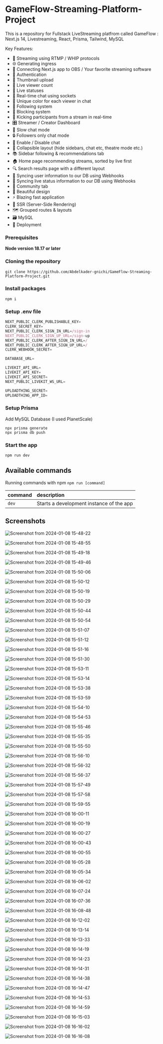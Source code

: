 # GameFlow-Streaming-Platform-Project

This is a repository for Fullstack LiveStreaming platfrom called GameFlow : Next.js 14, Livestreaming, React, Prisma, Tailwind, MySQL 

Key Features:
- 📡 Streaming using RTMP / WHIP protocols 
- 🌐 Generating ingress
- 🔗 Connecting Next.js app to OBS / Your favorite streaming software 
- 🔐 Authentication 
- 📸 Thumbnail upload
- 👀 Live viewer count 
- 🚦 Live statuses 
- 💬 Real-time chat using sockets 
- 🎨 Unique color for each viewer in chat 
- 👥 Following system 
- 🚫 Blocking system 
- 👢 Kicking participants from a stream in real-time 
- 🎛️ Streamer / Creator Dashboard 
- 🐢 Slow chat mode 
- 🔒 Followers only chat mode 
- 📴 Enable / Disable chat 
- 🔽 Collapsible layout (hide sidebars, chat etc, theatre mode etc.) 
- 📚 Sidebar following & recommendations tab 
- 🏠 Home page recommending streams, sorted by live first 
- 🔍 Search results page with a different layout 
- 🔄 Syncing user information to our DB using Webhooks 
- 📡 Syncing live status information to our DB using Webhooks 
- 🤝 Community tab 
- 🎨 Beautiful design
- ⚡ Blazing fast application 
- 📄 SSR (Server-Side Rendering) 
- 🗺️ Grouped routes & layouts 
- 🗃️ MySQL
- 🚀 Deployment

### Prerequisites

**Node version 18.17 or later**

### Cloning the repository

```shell
git clone https://github.com/Abdelkader-gnichi/GameFlow-Streaming-Platform-Project.git
```

### Install packages

```shell
npm i
```

### Setup .env file


```js
NEXT_PUBLIC_CLERK_PUBLISHABLE_KEY=
CLERK_SECRET_KEY=
NEXT_PUBLIC_CLERK_SIGN_IN_URL=/sign-in
NEXT_PUBLIC_CLERK_SIGN_UP_URL=/sign-up
NEXT_PUBLIC_CLERK_AFTER_SIGN_IN_URL=/
NEXT_PUBLIC_CLERK_AFTER_SIGN_UP_URL=/
CLERK_WEBHOOK_SECRET=

DATABASE_URL=

LIVEKIT_API_URL=
LIVEKIT_API_KEY=
LIVEKIT_API_SECRET=
NEXT_PUBLIC_LIVEKIT_WS_URL=

UPLOADTHING_SECRET=
UPLOADTHING_APP_ID=
```

### Setup Prisma

Add MySQL Database (I used PlanetScale)

```shell
npx prisma generate
npx prisma db push

```

### Start the app

```shell
npm run dev
```

## Available commands

Running commands with npm `npm run [command]`

| command         | description                              |
| :-------------- | :--------------------------------------- |
| `dev`           | Starts a development instance of the app |

## Screenshots 

![Screenshot from 2024-01-08 15-48-22](https://github.com/Abdelkader-gnichi/GameFlow-Streaming-Platform-Project/assets/64486451/8531db2f-4512-494e-94a9-db861f14f6f6)

![Screenshot from 2024-01-08 15-48-55](https://github.com/Abdelkader-gnichi/GameFlow-Streaming-Platform-Project/assets/64486451/1dbf284b-366e-4003-9023-48fa695af544)

![Screenshot from 2024-01-08 15-49-18](https://github.com/Abdelkader-gnichi/GameFlow-Streaming-Platform-Project/assets/64486451/9f8c5c27-5840-4d96-8a1c-6483401be88e)

![Screenshot from 2024-01-08 15-49-46](https://github.com/Abdelkader-gnichi/GameFlow-Streaming-Platform-Project/assets/64486451/4881cfdb-4191-402b-9422-7541aa97a304)

![Screenshot from 2024-01-08 15-50-06](https://github.com/Abdelkader-gnichi/GameFlow-Streaming-Platform-Project/assets/64486451/744c1b76-3a45-40e6-9169-38a660a3e617)

![Screenshot from 2024-01-08 15-50-12](https://github.com/Abdelkader-gnichi/GameFlow-Streaming-Platform-Project/assets/64486451/17ac9b11-f1bc-4e72-9c1f-3e442cbd1ca0)

![Screenshot from 2024-01-08 15-50-19](https://github.com/Abdelkader-gnichi/GameFlow-Streaming-Platform-Project/assets/64486451/59539443-a42c-4fa4-9fd9-efacd79dd207)

![Screenshot from 2024-01-08 15-50-29](https://github.com/Abdelkader-gnichi/GameFlow-Streaming-Platform-Project/assets/64486451/e5d5474b-5ec2-4045-9156-09714763960d)

![Screenshot from 2024-01-08 15-50-44](https://github.com/Abdelkader-gnichi/GameFlow-Streaming-Platform-Project/assets/64486451/bed68e3e-6394-440e-a6b8-ac953a6beb57)

![Screenshot from 2024-01-08 15-50-54](https://github.com/Abdelkader-gnichi/GameFlow-Streaming-Platform-Project/assets/64486451/5ecada94-61c1-4d8e-a71a-d56eb0eb7fd1)

![Screenshot from 2024-01-08 15-51-07](https://github.com/Abdelkader-gnichi/GameFlow-Streaming-Platform-Project/assets/64486451/3d09d188-90e1-4046-97dc-031ee5d91a8b)

![Screenshot from 2024-01-08 15-51-12](https://github.com/Abdelkader-gnichi/GameFlow-Streaming-Platform-Project/assets/64486451/bfbbdc69-7669-41bb-89e3-fc60399dbcec)

![Screenshot from 2024-01-08 15-51-16](https://github.com/Abdelkader-gnichi/GameFlow-Streaming-Platform-Project/assets/64486451/1f798b5d-f0e1-481b-a18e-651f89dfa1d3)

![Screenshot from 2024-01-08 15-51-30](https://github.com/Abdelkader-gnichi/GameFlow-Streaming-Platform-Project/assets/64486451/9a4b0f44-5c93-478a-bfe0-9c298c7b0667)

![Screenshot from 2024-01-08 15-53-11](https://github.com/Abdelkader-gnichi/GameFlow-Streaming-Platform-Project/assets/64486451/28259f2e-276f-4b3d-b225-5560e0598c62)

![Screenshot from 2024-01-08 15-53-14](https://github.com/Abdelkader-gnichi/GameFlow-Streaming-Platform-Project/assets/64486451/02fa8856-360d-4de0-b269-2dcb9372ae51)

![Screenshot from 2024-01-08 15-53-38](https://github.com/Abdelkader-gnichi/GameFlow-Streaming-Platform-Project/assets/64486451/abecc1ad-4002-4762-a105-5db6aaa3cf17)

![Screenshot from 2024-01-08 15-53-59](https://github.com/Abdelkader-gnichi/GameFlow-Streaming-Platform-Project/assets/64486451/05fd5d7d-c605-4328-bae4-61e34c3d5bb6)

![Screenshot from 2024-01-08 15-54-10](https://github.com/Abdelkader-gnichi/GameFlow-Streaming-Platform-Project/assets/64486451/c2eaea55-5883-4b0c-ab2d-520c252ab7dc)

![Screenshot from 2024-01-08 15-54-53](https://github.com/Abdelkader-gnichi/GameFlow-Streaming-Platform-Project/assets/64486451/fc78d9e0-c591-4fb5-a945-e5f982745d0a)

![Screenshot from 2024-01-08 15-55-46](https://github.com/Abdelkader-gnichi/GameFlow-Streaming-Platform-Project/assets/64486451/4608611a-027a-4b97-944d-ed07485f1f11)


![Screenshot from 2024-01-08 15-55-35](https://github.com/Abdelkader-gnichi/GameFlow-Streaming-Platform-Project/assets/64486451/081c75dd-347e-4da3-ba66-95ae8d14acf8)

![Screenshot from 2024-01-08 15-55-50](https://github.com/Abdelkader-gnichi/GameFlow-Streaming-Platform-Project/assets/64486451/330f752f-8254-4371-bc2f-089a1e51715d)

![Screenshot from 2024-01-08 15-56-10](https://github.com/Abdelkader-gnichi/GameFlow-Streaming-Platform-Project/assets/64486451/990829a4-43df-4e5f-9c51-759a5b0928b5)

![Screenshot from 2024-01-08 15-56-32](https://github.com/Abdelkader-gnichi/GameFlow-Streaming-Platform-Project/assets/64486451/11e07219-120d-4b67-8087-b05b48e339fe)

![Screenshot from 2024-01-08 15-56-37](https://github.com/Abdelkader-gnichi/GameFlow-Streaming-Platform-Project/assets/64486451/484d9a88-b3e6-4d75-954b-0f4e54c1b2b5)

![Screenshot from 2024-01-08 15-57-49](https://github.com/Abdelkader-gnichi/GameFlow-Streaming-Platform-Project/assets/64486451/995d3504-58b3-43b3-9c26-33266958d248)

![Screenshot from 2024-01-08 15-57-58](https://github.com/Abdelkader-gnichi/GameFlow-Streaming-Platform-Project/assets/64486451/3b784a07-6050-4ffa-b266-be0179d1b5cc)

![Screenshot from 2024-01-08 15-59-55](https://github.com/Abdelkader-gnichi/GameFlow-Streaming-Platform-Project/assets/64486451/bd3f41fe-e588-4f81-b6fa-5fb0bc0bc571)

![Screenshot from 2024-01-08 16-00-11](https://github.com/Abdelkader-gnichi/GameFlow-Streaming-Platform-Project/assets/64486451/5340a885-633b-4a18-8507-452fc73468f0)

![Screenshot from 2024-01-08 16-00-19](https://github.com/Abdelkader-gnichi/GameFlow-Streaming-Platform-Project/assets/64486451/38482539-2dc0-46f1-99c5-73f0451811ab)

![Screenshot from 2024-01-08 16-00-27](https://github.com/Abdelkader-gnichi/GameFlow-Streaming-Platform-Project/assets/64486451/784557df-8b68-4822-bd50-698439772ec1)

![Screenshot from 2024-01-08 16-00-43](https://github.com/Abdelkader-gnichi/GameFlow-Streaming-Platform-Project/assets/64486451/c2a4b9f3-eacf-4856-9b72-247ce8c380a1)

![Screenshot from 2024-01-08 16-00-55](https://github.com/Abdelkader-gnichi/GameFlow-Streaming-Platform-Project/assets/64486451/288659fa-6252-4c00-bee9-5a89c0144efe)

![Screenshot from 2024-01-08 16-05-28](https://github.com/Abdelkader-gnichi/GameFlow-Streaming-Platform-Project/assets/64486451/9362a381-d324-46ec-b4a1-b1afdc159c6d)

![Screenshot from 2024-01-08 16-05-34](https://github.com/Abdelkader-gnichi/GameFlow-Streaming-Platform-Project/assets/64486451/4a305b13-ea77-4e95-8161-b8d7f62e4b02)

![Screenshot from 2024-01-08 16-06-02](https://github.com/Abdelkader-gnichi/GameFlow-Streaming-Platform-Project/assets/64486451/d7342264-6f06-40ab-a85e-ba6f94f142f3)

![Screenshot from 2024-01-08 16-07-24](https://github.com/Abdelkader-gnichi/GameFlow-Streaming-Platform-Project/assets/64486451/8385066a-3333-4ed7-a401-f5897f0071eb)

![Screenshot from 2024-01-08 16-07-36](https://github.com/Abdelkader-gnichi/GameFlow-Streaming-Platform-Project/assets/64486451/8df9cbb8-e38a-4109-bbdd-819eee1e1552)

![Screenshot from 2024-01-08 16-08-48](https://github.com/Abdelkader-gnichi/GameFlow-Streaming-Platform-Project/assets/64486451/89c74f26-8f84-49a9-8949-543f6b634254)

![Screenshot from 2024-01-08 16-12-02](https://github.com/Abdelkader-gnichi/GameFlow-Streaming-Platform-Project/assets/64486451/0f35b11d-b63f-4c4f-90e1-7144e67568bf)

![Screenshot from 2024-01-08 16-13-14](https://github.com/Abdelkader-gnichi/GameFlow-Streaming-Platform-Project/assets/64486451/b7486606-083b-4d21-b968-0d5258f590f5)

![Screenshot from 2024-01-08 16-13-33](https://github.com/Abdelkader-gnichi/GameFlow-Streaming-Platform-Project/assets/64486451/f3154de4-c102-4c11-94a2-4047ebdbe547)

![Screenshot from 2024-01-08 16-14-19](https://github.com/Abdelkader-gnichi/GameFlow-Streaming-Platform-Project/assets/64486451/4db6ba37-5d33-4aaa-a8ce-e434b59ef2af)

![Screenshot from 2024-01-08 16-14-23](https://github.com/Abdelkader-gnichi/GameFlow-Streaming-Platform-Project/assets/64486451/4fbb8e71-fb48-4ae1-a6d6-9feba45215d5)

![Screenshot from 2024-01-08 16-14-31](https://github.com/Abdelkader-gnichi/GameFlow-Streaming-Platform-Project/assets/64486451/ef5d9650-0fd3-401b-920b-546a2ca4cfb1)

![Screenshot from 2024-01-08 16-14-38](https://github.com/Abdelkader-gnichi/GameFlow-Streaming-Platform-Project/assets/64486451/d91c73e9-a0aa-4e23-8d79-c3b7255fe7ba)

![Screenshot from 2024-01-08 16-14-47](https://github.com/Abdelkader-gnichi/GameFlow-Streaming-Platform-Project/assets/64486451/f37619ac-8800-4eb9-a530-e38c1aa28b9a)

![Screenshot from 2024-01-08 16-14-53](https://github.com/Abdelkader-gnichi/GameFlow-Streaming-Platform-Project/assets/64486451/0894588a-eedb-4026-96a6-e9cddcf7b90a)

![Screenshot from 2024-01-08 16-14-59](https://github.com/Abdelkader-gnichi/GameFlow-Streaming-Platform-Project/assets/64486451/28b3ef14-dee8-4e8e-9edb-bd83ee734dfb)

![Screenshot from 2024-01-08 16-15-03](https://github.com/Abdelkader-gnichi/GameFlow-Streaming-Platform-Project/assets/64486451/48c31b33-9571-4016-9ea0-2bdb05c90357)

![Screenshot from 2024-01-08 16-16-02](https://github.com/Abdelkader-gnichi/GameFlow-Streaming-Platform-Project/assets/64486451/14b75bed-1209-4c6f-9bee-da2105eaa2ff)

![Screenshot from 2024-01-08 16-16-08](https://github.com/Abdelkader-gnichi/GameFlow-Streaming-Platform-Project/assets/64486451/e5fca6ec-82a4-4a6c-84a8-dd1ce5a37ada)

